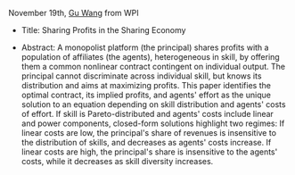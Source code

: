 November 19th, [Gu Wang](https://sites.google.com/view/guwang/) from WPI

- Title: Sharing Profits in the Sharing Economy

- Abstract: A monopolist platform (the principal) shares profits with a population of affiliates (the agents), heterogeneous in skill, by offering them a common nonlinear contract contingent on individual output. The principal cannot discriminate across individual skill, but knows its distribution and aims at maximizing profits. This paper identifies the optimal contract, its implied profits, and agents' effort as the unique solution to an equation depending on skill distribution and agents' costs of effort. If skill is Pareto-distributed and agents' costs include linear and power components, closed-form solutions highlight two regimes: If linear costs are low, the principal's share of revenues is insensitive to the distribution of skills, and decreases as agents' costs increase. If linear costs are high, the principal's share is insensitive to the agents' costs, while it decreases as skill diversity increases.

   